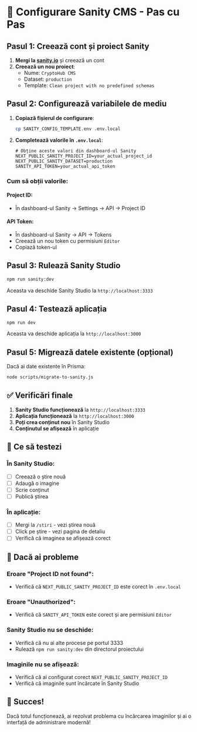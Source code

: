 # 🚀 Configurare Sanity CMS - Pas cu Pas

## Pasul 1: Creează cont și proiect Sanity

1. **Mergi la [sanity.io](https://sanity.io)** și creează un cont
2. **Creează un nou proiect**:
   - Nume: `CryptoHub CMS`
   - Dataset: `production`
   - Template: `Clean project with no predefined schemas`

## Pasul 2: Configurează variabilele de mediu

1. **Copiază fișierul de configurare**:
   ```bash
   cp SANITY_CONFIG_TEMPLATE.env .env.local
   ```

2. **Completează valorile în `.env.local`**:
   ```env
   # Obține aceste valori din dashboard-ul Sanity
   NEXT_PUBLIC_SANITY_PROJECT_ID=your_actual_project_id
   NEXT_PUBLIC_SANITY_DATASET=production
   SANITY_API_TOKEN=your_actual_api_token
   ```

### Cum să obții valorile:

#### Project ID:
- În dashboard-ul Sanity → Settings → API → Project ID

#### API Token:
- În dashboard-ul Sanity → API → Tokens
- Creează un nou token cu permisiuni `Editor`
- Copiază token-ul

## Pasul 3: Rulează Sanity Studio

```bash
npm run sanity:dev
```

Aceasta va deschide Sanity Studio la `http://localhost:3333`

## Pasul 4: Testează aplicația

```bash
npm run dev
```

Aceasta va deschide aplicația la `http://localhost:3000`

## Pasul 5: Migrează datele existente (opțional)

Dacă ai date existente în Prisma:

```bash
node scripts/migrate-to-sanity.js
```

## ✅ Verificări finale

1. **Sanity Studio funcționează** la `http://localhost:3333`
2. **Aplicația funcționează** la `http://localhost:3000`
3. **Poți crea conținut nou** în Sanity Studio
4. **Conținutul se afișează** în aplicație

## 🎯 Ce să testezi

### În Sanity Studio:
- [ ] Creează o știre nouă
- [ ] Adaugă o imagine
- [ ] Scrie conținut
- [ ] Publică știrea

### În aplicație:
- [ ] Mergi la `/stiri` - vezi știrea nouă
- [ ] Click pe știre - vezi pagina de detaliu
- [ ] Verifică că imaginea se afișează corect

## 🔧 Dacă ai probleme

### Eroare "Project ID not found":
- Verifică că `NEXT_PUBLIC_SANITY_PROJECT_ID` este corect în `.env.local`

### Eroare "Unauthorized":
- Verifică că `SANITY_API_TOKEN` este corect și are permisiuni `Editor`

### Sanity Studio nu se deschide:
- Verifică că nu ai alte procese pe portul 3333
- Rulează `npm run sanity:dev` din directorul proiectului

### Imaginile nu se afișează:
- Verifică că ai configurat corect `NEXT_PUBLIC_SANITY_PROJECT_ID`
- Verifică că imaginile sunt încărcate în Sanity Studio

## 🎉 Succes!

Dacă totul funcționează, ai rezolvat problema cu încărcarea imaginilor și ai o interfață de administrare modernă!
